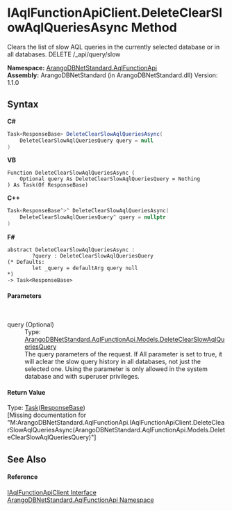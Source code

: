 # IAqlFunctionApiClient.DeleteClearSlowAqlQueriesAsync Method 
 

Clears the list of slow AQL queries in the currently selected database or in all databases. DELETE /_api/query/slow

**Namespace:**&nbsp;<a href="9e7a61c2-48d3-6f6b-39e9-eee0bd305b09">ArangoDBNetStandard.AqlFunctionApi</a><br />**Assembly:**&nbsp;ArangoDBNetStandard (in ArangoDBNetStandard.dll) Version: 1.1.0

## Syntax

**C#**<br />
``` C#
Task<ResponseBase> DeleteClearSlowAqlQueriesAsync(
	DeleteClearSlowAqlQueriesQuery query = null
)
```

**VB**<br />
``` VB
Function DeleteClearSlowAqlQueriesAsync ( 
	Optional query As DeleteClearSlowAqlQueriesQuery = Nothing
) As Task(Of ResponseBase)
```

**C++**<br />
``` C++
Task<ResponseBase^>^ DeleteClearSlowAqlQueriesAsync(
	DeleteClearSlowAqlQueriesQuery^ query = nullptr
)
```

**F#**<br />
``` F#
abstract DeleteClearSlowAqlQueriesAsync : 
        ?query : DeleteClearSlowAqlQueriesQuery 
(* Defaults:
        let _query = defaultArg query null
*)
-> Task<ResponseBase> 

```


#### Parameters
&nbsp;<dl><dt>query (Optional)</dt><dd>Type: <a href="65a59483-13a2-32c7-5f63-e53782569742">ArangoDBNetStandard.AqlFunctionApi.Models.DeleteClearSlowAqlQueriesQuery</a><br />The query parameters of the request. If All parameter is set to true, it will aclear the slow query history in all databases, not just the selected one. Using the parameter is only allowed in the system database and with superuser privileges.</dd></dl>

#### Return Value
Type: <a href="https://docs.microsoft.com/dotnet/api/system.threading.tasks.task-1" target="_blank" rel="noopener noreferrer">Task</a>(<a href="1fbe7dd1-a696-f52b-4750-102bf0210603">ResponseBase</a>)<br />\[Missing <returns> documentation for "M:ArangoDBNetStandard.AqlFunctionApi.IAqlFunctionApiClient.DeleteClearSlowAqlQueriesAsync(ArangoDBNetStandard.AqlFunctionApi.Models.DeleteClearSlowAqlQueriesQuery)"\]

## See Also


#### Reference
<a href="da9945b8-752e-157a-52b4-f4900735e9a0">IAqlFunctionApiClient Interface</a><br /><a href="9e7a61c2-48d3-6f6b-39e9-eee0bd305b09">ArangoDBNetStandard.AqlFunctionApi Namespace</a><br />